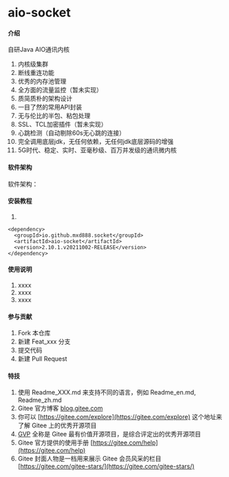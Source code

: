 # aio-socket

#### 介绍
自研Java AIO通讯内核<br/>
1. 内核级集群
2. 断线重连功能
3. 优秀的内存池管理
4. 全方面的流量监控（暂未实现）
5. 质简质朴的架构设计
6. 一目了然的常用API封装
7. 无与伦比的半包、粘包处理
8. SSL、TCL加密插件（暂未实现）
9. 心跳检测（自动剔除60s无心跳的连接）
10. 完全调用底层jdk，无任何依赖，无任何jdk底层源码的增强
11. 5G时代、稳定、实时、亚毫秒级、百万并发级的通讯微内核

#### 软件架构
软件架构：


#### 安装教程

1.  
~~~
<dependency>
  <groupId>io.github.mxd888.socket</groupId>
  <artifactId>aio-socket</artifactId>
  <version>2.10.1.v20211002-RELEASE</version>
</dependency>
~~~
#### 使用说明

1.  xxxx
2.  xxxx
3.  xxxx

#### 参与贡献

1.  Fork 本仓库
2.  新建 Feat_xxx 分支
3.  提交代码
4.  新建 Pull Request


#### 特技

1.  使用 Readme\_XXX.md 来支持不同的语言，例如 Readme\_en.md, Readme\_zh.md
2.  Gitee 官方博客 [blog.gitee.com](https://blog.gitee.com)
3.  你可以 [https://gitee.com/explore](https://gitee.com/explore) 这个地址来了解 Gitee 上的优秀开源项目
4.  [GVP](https://gitee.com/gvp) 全称是 Gitee 最有价值开源项目，是综合评定出的优秀开源项目
5.  Gitee 官方提供的使用手册 [https://gitee.com/help](https://gitee.com/help)
6.  Gitee 封面人物是一档用来展示 Gitee 会员风采的栏目 [https://gitee.com/gitee-stars/](https://gitee.com/gitee-stars/)
